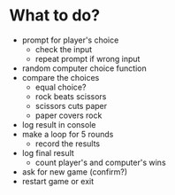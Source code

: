 # What to do?

 - prompt for player's choice
   - check the input
   - repeat prompt if wrong input
 - random computer choice function
 - compare the choices
   - equal choice?
   - rock beats scissors
   - scissors cuts paper
   - paper covers rock
 - log result in console
 - make a loop for 5 rounds
   - record the results
 - log final result
   - count player's and computer's wins
 - ask for new game (confirm?)
 - restart game or exit


